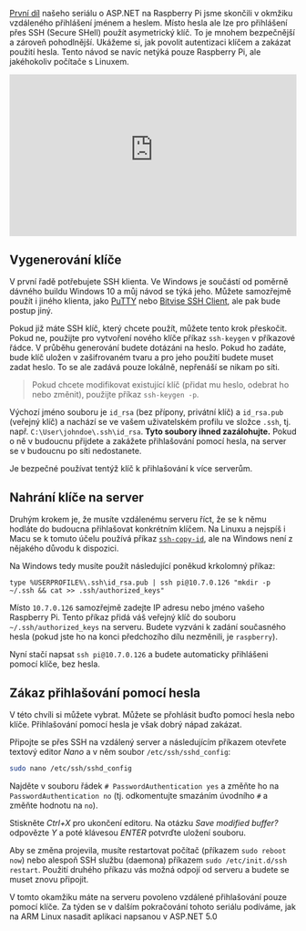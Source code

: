 <!-- dcterms:title = ASP.NET na Raspberry Pi: Autentizace SSH klíčem -->
<!-- dcterms:abstract = První díl našeho seriálu o ASP.NET na Raspberry Pi jsme skončili v okmžiku vzdáleného přihlášení jménem a heslem. Místo hesla ale lze pro přihlášení přes SSH (Secure SHell) použít asymetrický klíč. To je mnohem bezpečnější a zároveň pohodlnější. Ukážeme si, jak povolit autentizaci klíčem a zakázat použití hesla. Tento návod se navíc netýká pouze Raspberry Pi, ale jakéhokoliv počítače s Linuxem. -->
<!-- dcterms:creator = Michal Altair Valášek -->
<!-- x4w:pictureUrl = /perex-pictures/20211021-dotnet-raspi-2.jpg -->
<!-- x4w:pictureWidth = 150 -->
<!-- x4w:pictureHeight = 150 -->
<!-- x4w:coverUrl = /cover-pictures/20211021-dotnet-raspi-2.jpg -->
<!-- x4w:coverCredits = Chunli Ju via Unsplash.com -->
<!-- x4w:category = Z-TECH -->
<!-- x4w:category = IT -->
<!-- x4w:serial = ASP.NET na Raspberry Pi -->
<!-- dcterms:dateAccepted = 2021-10-21 -->

[První díl](https://www.altair.blog/2021/10/dotnet-raspi-1) našeho seriálu o ASP.NET na Raspberry Pi jsme skončili v okmžiku vzdáleného přihlášení jménem a heslem. Místo hesla ale lze pro přihlášení přes SSH (Secure SHell) použít asymetrický klíč. To je mnohem bezpečnější a zároveň pohodlnější. Ukážeme si, jak povolit autentizaci klíčem a zakázat použití hesla. Tento návod se navíc netýká pouze Raspberry Pi, ale jakéhokoliv počítače s Linuxem.

<div style="position:relative;padding-top:56.25%;">
  <iframe src="https://www.youtube-nocookie.com/embed/TtU4HAmmjbs" frameborder="0" allowfullscreen allow="accelerometer; autoplay; encrypted-media; gyroscope; picture-in-picture" style="position:absolute;top:0;left:0;width:100%;height:100%;"></iframe>
</div>

## Vygenerování klíče

V první řadě potřebujete SSH klienta. Ve Windows je součástí od poměrně dávného buildu Windows 10 a můj návod se týká jeho. Můžete samozřejmě použít i jiného klienta, jako [PuTTY](https://www.chiark.greenend.org.uk/~sgtatham/putty/latest.html) nebo [Bitvise SSH Client](https://www.bitvise.com/ssh-client-download), ale pak bude postup jiný.

Pokud již máte SSH klíč, který chcete použít, můžete tento krok přeskočit. Pokud ne, použijte pro vytvoření nového klíče příkaz `ssh-keygen` v příkazové řádce. V průběhu generování budete dotázáni na heslo. Pokud ho zadáte, bude klíč uložen v zašifrovaném tvaru a pro jeho použití budete muset zadat heslo. To se ale zadává pouze lokálně, nepřenáší se nikam po síti.

> Pokud chcete modifikovat existující klíč (přidat mu heslo, odebrat ho nebo změnit), použijte příkaz `ssh-keygen -p`.

Výchozí jméno souboru je `id_rsa` (bez přípony, privátní klíč) a `id_rsa.pub` (veřejný klíč) a nachází se ve vašem uživatelském profilu ve složce `.ssh`, tj. např. `C:\User\johndoe\.ssh\id_rsa`. **Tyto soubory ihned zazálohujte.** Pokud o ně v budoucnu přijdete a zakážete přihlašování pomocí hesla, na server se v budoucnu po síti nedostanete.

Je bezpečné používat tentýž klíč k přihlašování k více serverům.

## Nahrání klíče na server

Druhým krokem je, že musíte vzdálenému serveru říct, že se k němu hodláte do budoucna přihlašovat konkrétním klíčem. Na Linuxu a nejspíš i Macu se k tomuto účelu používá příkaz [`ssh-copy-id`](https://www.ssh.com/academy/ssh/copy-id), ale na Windows není z nějakého důvodu k dispozici.

Na Windows tedy musíte použít následující poněkud krkolomný příkaz:
```dos
type %USERPROFILE%\.ssh\id_rsa.pub | ssh pi@10.7.0.126 "mkdir -p ~/.ssh && cat >> .ssh/authorized_keys"
```

Místo `10.7.0.126` samozřejmě zadejte IP adresu nebo jméno vašeho Raspberry Pi. Tento příkaz přidá váš veřejný klíč do souboru `~/.ssh/authorized_keys` na serveru. Budete vyzváni k zadání současného hesla (pokud jste ho na konci předchozího dílu nezměnili, je `raspberry`).

Nyní stačí napsat `ssh pi@10.7.0.126` a budete automaticky přihlášeni pomocí klíče, bez hesla.

## Zákaz přihlašování pomocí hesla

V této chvíli si můžete vybrat. Můžete se přohlásit buďto pomocí hesla nebo klíče. Přihlašování pomocí hesla je však dobrý nápad zakázat.

Připojte se přes SSH na vzdálený server a následujícím příkazem otevřete textový editor _Nano_ a v něm soubor `/etc/ssh/sshd_config`:

```bash
sudo nano /etc/ssh/sshd_config
```

Najděte v souboru řádek `# PasswordAuthentication yes` a změňte ho na `PasswordAuthentication no` (tj. odkomentujte smazáním úvodního `#` a změňte hodnotu na `no`).

Stiskněte _Ctrl+X_ pro ukončení editoru. Na otázku _Save modified buffer?_ odpovězte _Y_ a poté klávesou _ENTER_ potvrďte uložení souboru.

Aby se změna projevila, musíte restartovat počítač (příkazem `sudo reboot now`) nebo alespoň SSH službu (daemona) příkazem `sudo /etc/init.d/ssh restart`. Použití druhého příkazu vás možná odpojí od serveru a budete se muset znovu připojit.

V tomto okamžiku máte na serveru povoleno vzdálené přihlašování pouze pomocí klíče. Za týden se v dalším pokračování tohoto seriálu podíváme, jak na ARM Linux nasadit aplikaci napsanou v ASP.NET 5.0
